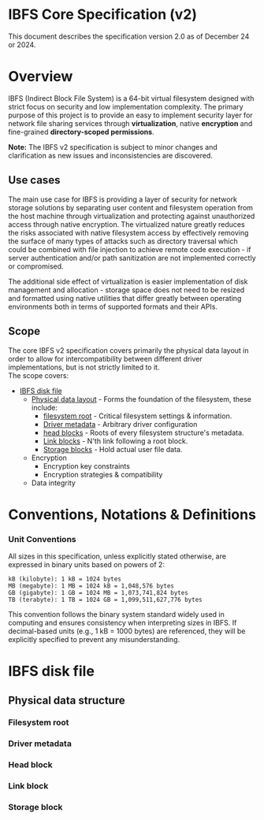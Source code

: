 # IBFS Core Specification (v2)
This document describes the specification version 2.0 as of December 24 or 2024.

# Overview
IBFS (Indirect Block File System) is a 64-bit virtual filesystem designed with strict focus on 
security and low implementation complexity. The primary purpose of this project is to provide an 
easy to implement security layer for network file sharing services through **virtualization**, 
native **encryption** and fine-grained **directory-scoped permissions**.

**Note:** The IBFS v2 specification is subject to minor changes and clarification as new issues and
inconsistencies are discovered.

## Use cases
The main use case for IBFS is providing a layer of security for network storage solutions
by separating user content and filesystem operation from the host machine through virtualization and
protecting against unauthorized access through native encryption. The virtualized nature greatly 
reduces the risks associated with native filesystem access by effectively removing the surface of 
many types of attacks such as directory traversal which could be combined with file injection to 
achieve remote code execution - if server authentication and/or path sanitization are not 
implemented correctly or compromised.

The additional side effect of virtualization is easier implementation of disk management and 
allocation - storage space does not need to be resized and formatted using native utilities that 
differ greatly between operating environments both in terms of supported formats and their APIs.

## Scope
The core IBFS v2 specification covers primarily the physical data layout in order to allow for 
intercompatibility between different driver implementations, but is not strictly limited to it.  
The scope covers:

- [IBFS disk file](#ibfs-disk-file)
    - [Physical data layout](#physical-data-layout) - Forms the foundation of the filesystem, these 
      include:
        - [filesystem root](#filesystem-root) - Critical filesystem settings & information.
        - [Driver metadata](#driver-metadata) - Arbitrary driver configuration
        - [head blocks](#head-block) - Roots of every filesystem structure's metadata.
        - [Link blocks](#link-block) - N'th link following a root block.
        - [Storage blocks](#storage-block) - Hold actual user file data.
    - Encryption
        - Encryption key constraints
        - Encryption strategies & compatibility
    - Data integrity


# Conventions, Notations & Definitions

### Unit Conventions
All sizes in this specification, unless explicitly stated otherwise, are expressed in binary units 
based on powers of 2:

```
kB (kilobyte): 1 kB = 1024 bytes  
MB (megabyte): 1 MB = 1024 kB = 1,048,576 bytes  
GB (gigabyte): 1 GB = 1024 MB = 1,073,741,824 bytes  
TB (terabyte): 1 TB = 1024 GB = 1,099,511,627,776 bytes  
```

This convention follows the binary system standard widely used in computing and ensures consistency 
when interpreting sizes in IBFS. If decimal-based units (e.g., 1 kB = 1000 bytes) are referenced, 
they will be explicitly specified to prevent any misunderstanding.

# IBFS disk file

## Physical data structure

### Filesystem root
### Driver metadata
### Head block
### Link block
### Storage block

